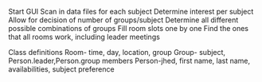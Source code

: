 Start GUI
Scan in data files for each subject
Determine interest per subject
Allow for decision of number of groups/subject
Determine all different possible combinations of groups
Fill room slots one by one
Find the ones that all rooms work, including leader meetings



Class definitions
Room- time, day, location, group
Group- subject, Person.leader,Person.group members
Person-jhed, first name, last name, availabilities, subject preference
